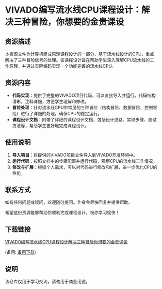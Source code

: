 # VIVADO编写流水线CPU课程设计：解决三种冒险，你想要的金贵课设

## 资源描述

本资源文件为计算机组成原理课程设计的一部分，基于流水线设计的CPU，重点解决了三种冒险信号的处理。该课程设计旨在帮助学生深入理解CPU流水线的工作原理，并通过实际编码实现一个功能完善的流水线CPU。

## 资源内容

- **代码实现**：提供了完整的VIVADO项目代码，可以直接导入并运行。代码结构清晰，注释详细，方便学生理解和修改。
- **冒险处理**：针对流水线CPU中常见的三种冒险（结构冒险、数据冒险、控制冒险）进行了详细的处理，确保CPU的稳定运行。
- **课程设计文档**：附带了详细的课程设计文档，包括设计思路、实现步骤、测试方法等，帮助学生更好地完成课程设计。

## 使用说明

1. **导入项目**：将提供的VIVADO项目文件导入到VIVADO开发环境中。
2. **运行代码**：按照文档中的步骤配置并运行代码，观察CPU的流水线工作情况。
3. **修改与扩展**：根据个人需求，可以对代码进行修改和扩展，进一步优化CPU的性能。

## 联系方式

如有任何问题或疑问，欢迎随时提问。作者会尽快回复并提供帮助。

希望这份资源能够帮助你顺利完成课程设计，祝你学习愉快！

## 下载链接
[VIVADO编写流水线CPU课程设计解决三种冒险你想要的金贵课设](https://pan.quark.cn/s/3d55742274d9) 

(备用: [备用下载](https://pan.baidu.com/s/13hGs-m4x7cJ5Qx6TYbr8hA?pwd=1234))

## 说明

该仓库仅用于学习交流，请勿用于商业用途。
